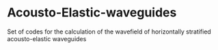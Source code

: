 # Acousto-Elastic-waveguides
Set of codes for the calculation of the wavefield of horizontally stratified acousto-elastic waveguides
